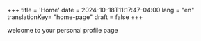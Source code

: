 +++
title = 'Home'
date = 2024-10-18T11:17:47-04:00
lang = "en"
translationKey= "home-page"
draft = false
+++

welcome to your personal profile page